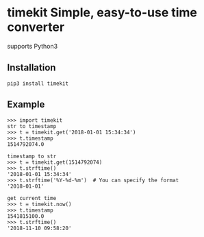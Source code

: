 # timekit Simple, easy-to-use time converter

supports Python3

Installation
------------
```
pip3 install timekit
```

Example
-------

``` {.sourceCode .python}
>>> import timekit
str to timestamp
>>> t = timekit.get('2018-01-01 15:34:34')
>>> t.timestamp
1514792074.0

timestamp to str
>>> t = timekit.get(1514792074)
>>> t.strftime()
'2018-01-01 15:34:34'
>>> t.strftime('%Y-%d-%m')  # You can specify the format
'2018-01-01'

get current time
>>> t = timekit.now()
>>> t.timestamp
1541815100.0
>>> t.strftime()
'2018-11-10 09:58:20'
```
